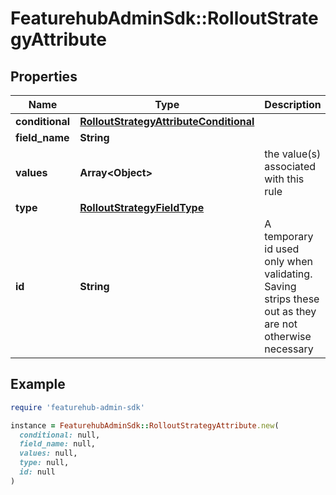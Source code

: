 # FeaturehubAdminSdk::RolloutStrategyAttribute

## Properties

| Name | Type | Description | Notes |
| ---- | ---- | ----------- | ----- |
| **conditional** | [**RolloutStrategyAttributeConditional**](RolloutStrategyAttributeConditional.md) |  | [optional] |
| **field_name** | **String** |  | [optional] |
| **values** | **Array&lt;Object&gt;** | the value(s) associated with this rule | [optional] |
| **type** | [**RolloutStrategyFieldType**](RolloutStrategyFieldType.md) |  | [optional] |
| **id** | **String** | A temporary id used only when validating. Saving strips these out as they are not otherwise necessary | [optional] |

## Example

```ruby
require 'featurehub-admin-sdk'

instance = FeaturehubAdminSdk::RolloutStrategyAttribute.new(
  conditional: null,
  field_name: null,
  values: null,
  type: null,
  id: null
)
```

